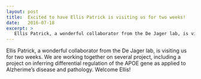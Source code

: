 ```yaml
---
layout: post
title:  Excited to have Ellis Patrick is visiting us for two weeks! 
date:   2016-07-18
excerpt: >
   Ellis Patrick, a wonderful collaborator from the De Jager lab, is visiting us for two weeks. Welcome Ellis!
---
```



  Ellis Patrick, a wonderful collaborator from the De Jager lab, is visiting us for two weeks. We are working together on several project, including a project on inferring differential regulation of the APOE gene as applied to Alzherime’s disease and pathology. Welcome Ellis! 


